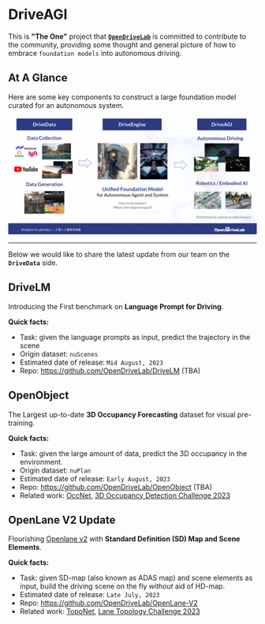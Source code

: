 # DriveAGI
This is **"The One"** project that [**`OpenDriveLab`**](https://opendrivelab.com/) is committed to contribute to the community, providing some thought and general picture of how to embrace `foundation models` into autonomous driving.

## At A Glance

Here are some key components to construct a large foundation model curated for an autonomous system.

![overview](assets/overview.png "overview")

---
Below we would like to share the latest update from our team on the **`DriveData`** side.

## DriveLM
Introducing the First benchmark on **Language Prompt for Driving**.

**Quick facts:**
- Task: given the language prompts as input, predict the trajectory in the scene
- Origin dataset: `nuScenes`
- Estimated date of release: `Mid August, 2023`
- Repo: https://github.com/OpenDriveLab/DriveLM (TBA)

## OpenObject
The Largest up-to-date **3D Occupancy Forecasting** dataset for visual pre-training.

**Quick facts:**
- Task: given the large amount of data, predict the 3D occupancy in the environment. 
- Origin dataset: `nuPlan`
- Estimated date of release: `Early August, 2023`
- Repo: https://github.com/OpenDriveLab/OpenObject (TBA)
- Related work: [OccNet](https://github.com/OpenDriveLab/OccNet), [3D Occupancy Detection Challenge 2023](https://opendrivelab.com/AD23Challenge.html#3d_occupancy_prediction) 

## OpenLane V2 Update
Flourishing [Openlane v2](https://github.com/OpenDriveLab/OpenLane-V2) with **Standard Definition (SD) Map and Scene Elements**.

**Quick facts:**
- Task: given SD-map (also known as ADAS map) and scene elements as input, build the driving scene on the fly _without_ aid of HD-map. 
- Estimated date of release: `Late July, 2023`
- Repo: https://github.com/OpenDriveLab/OpenLane-V2
- Related work: [TopoNet](https://github.com/OpenDriveLab/TopoNet), [Lane Topology Challenge 2023](https://opendrivelab.com/AD23Challenge.html#openlane_topology) 


